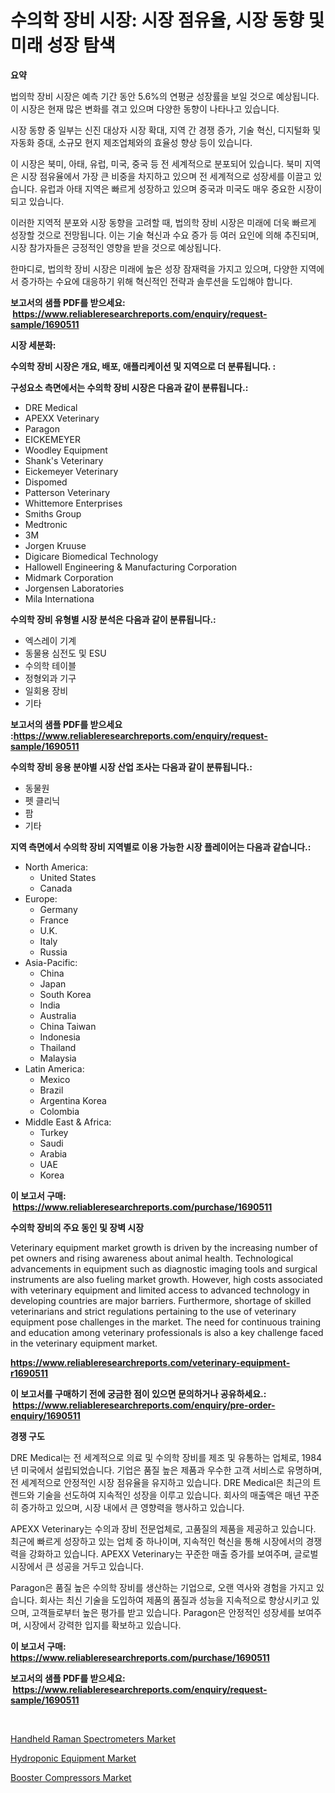 <p><h1>수의학 장비 시장: 시장 점유율, 시장 동향 및 미래 성장 탐색</h1></p><p><strong>요약</strong></p>
<p><p>법의학 장비 시장은 예측 기간 동안 5.6%의 연평균 성장률을 보일 것으로 예상됩니다. 이 시장은 현재 많은 변화를 겪고 있으며 다양한 동향이 나타나고 있습니다.</p><p>시장 동향 중 일부는 신진 대상자 시장 확대, 지역 간 경쟁 증가, 기술 혁신, 디지털화 및 자동화 증대, 소규모 현지 제조업체와의 효율성 향상 등이 있습니다.</p><p>이 시장은 북미, 아태, 유럽, 미국, 중국 등 전 세계적으로 분포되어 있습니다. 북미 지역은 시장 점유율에서 가장 큰 비중을 차지하고 있으며 전 세계적으로 성장세를 이끌고 있습니다. 유럽과 아태 지역은 빠르게 성장하고 있으며 중국과 미국도 매우 중요한 시장이 되고 있습니다.</p><p>이러한 지역적 분포와 시장 동향을 고려할 때, 법의학 장비 시장은 미래에 더욱 빠르게 성장할 것으로 전망됩니다. 이는 기술 혁신과 수요 증가 등 여러 요인에 의해 추진되며, 시장 참가자들은 긍정적인 영향을 받을 것으로 예상됩니다.</p><p>한마디로, 법의학 장비 시장은 미래에 높은 성장 잠재력을 가지고 있으며, 다양한 지역에서 증가하는 수요에 대응하기 위해 혁신적인 전략과 솔루션을 도입해야 합니다.</p></p>
<p><strong>보고서의 샘플 PDF를 받으세요: &nbsp;<a href="https://www.reliableresearchreports.com/enquiry/request-sample/1690511">https://www.reliableresearchreports.com/enquiry/request-sample/1690511</a></strong></p>
<p><strong>시장 세분화:</strong></p>
<p><strong> 수의학 장비 시장은 개요, 배포, 애플리케이션 및 지역으로 더 분류됩니다. :</strong></p>
<p><strong>구성요소 측면에서는 수의학 장비 시장은 다음과 같이 분류됩니다.:</strong></p>
<p><ul><li>DRE Medical</li><li>APEXX Veterinary</li><li>Paragon</li><li>EICKEMEYER</li><li>Woodley Equipment</li><li>Shank's Veterinary</li><li>Eickemeyer Veterinary</li><li>Dispomed</li><li>Patterson Veterinary</li><li>Whittemore Enterprises</li><li>Smiths Group</li><li>Medtronic</li><li>3M</li><li>Jorgen Kruuse</li><li>Digicare Biomedical Technology</li><li>Hallowell Engineering & Manufacturing Corporation</li><li>Midmark Corporation</li><li>Jorgensen Laboratories</li><li>Mila Internationa</li></ul></p>
<p><strong> 수의학 장비 유형별 시장 분석은 다음과 같이 분류됩니다.:</strong></p>
<p><ul><li>엑스레이 기계</li><li>동물용 심전도 및 ESU</li><li>수의학 테이블</li><li>정형외과 기구</li><li>일회용 장비</li><li>기타</li></ul></p>
<p><strong>보고서의 샘플 PDF를 받으세요 :<a href="https://www.reliableresearchreports.com/enquiry/request-sample/1690511">https://www.reliableresearchreports.com/enquiry/request-sample/1690511</a></strong></p>
<p><strong> 수의학 장비 응용 분야별 시장 산업 조사는 다음과 같이 분류됩니다.:</strong></p>
<p><ul><li>동물원</li><li>펫 클리닉</li><li>팜</li><li>기타</li></ul></p>
<p><strong>지역 측면에서 수의학 장비 지역별로 이용 가능한 시장 플레이어는 다음과 같습니다.:</strong></p>
<p><ul>
    <li>
        North America:
        <ul>
            <li>United States</li>
            <li>Canada</li>
        </ul>
    </li>
    <li>
        Europe:
        <ul>
            <li>Germany</li>
            <li>France</li>
            <li>U.K.</li>
            <li>Italy</li>
            <li>Russia</li>
        </ul>
    </li>
    <li>
        Asia-Pacific:
        <ul>
            <li>China</li>
            <li>Japan</li>
            <li>South Korea</li>
            <li>India</li>
            <li>Australia</li>
            <li>China Taiwan</li>
            <li>Indonesia</li>
            <li>Thailand</li>
            <li>Malaysia</li>
        </ul>
    </li>
    <li>
        Latin America:
        <ul>
            <li>Mexico</li>
            <li>Brazil</li>
            <li>Argentina Korea</li>
            <li>Colombia</li>
        </ul>
    </li>
    <li>
        Middle East & Africa:
        <ul>
            <li>Turkey</li>
            <li>Saudi</li>
            <li>Arabia</li>
            <li>UAE</li>
            <li>Korea</li>
        </ul>
    </li>
    </ul></p>
<p><strong>이 보고서 구매: &nbsp;<a href="https://www.reliableresearchreports.com/purchase/1690511">https://www.reliableresearchreports.com/purchase/1690511</a></strong></p>
<p><strong>수의학 장비의 주요 동인 및 장벽 시장</strong></p>
<p><p>Veterinary equipment market growth is driven by the increasing number of pet owners and rising awareness about animal health. Technological advancements in equipment such as diagnostic imaging tools and surgical instruments are also fueling market growth. However, high costs associated with veterinary equipment and limited access to advanced technology in developing countries are major barriers. Furthermore, shortage of skilled veterinarians and strict regulations pertaining to the use of veterinary equipment pose challenges in the market. The need for continuous training and education among veterinary professionals is also a key challenge faced in the veterinary equipment market.</p></p>
<p><strong><a href="https://www.reliableresearchreports.com/veterinary-equipment-r1690511">https://www.reliableresearchreports.com/veterinary-equipment-r1690511</a></strong></p>
<p><strong>이 보고서를 구매하기 전에 궁금한 점이 있으면 문의하거나 공유하세요.: &nbsp;<a href="https://www.reliableresearchreports.com/enquiry/pre-order-enquiry/1690511">https://www.reliableresearchreports.com/enquiry/pre-order-enquiry/1690511</a></strong></p>
<p><strong>경쟁 구도</strong></p>
<p><p>DRE Medical는 전 세계적으로 의료 및 수의학 장비를 제조 및 유통하는 업체로, 1984년 미국에서 설립되었습니다. 기업은 품질 높은 제품과 우수한 고객 서비스로 유명하며, 전 세계적으로 안정적인 시장 점유율을 유지하고 있습니다. DRE Medical은 최근의 트렌드와 기술을 선도하여 지속적인 성장을 이루고 있습니다. 회사의 매출액은 매년 꾸준히 증가하고 있으며, 시장 내에서 큰 영향력을 행사하고 있습니다.</p><p>APEXX Veterinary는 수의과 장비 전문업체로, 고품질의 제품을 제공하고 있습니다. 최근에 빠르게 성장하고 있는 업체 중 하나이며, 지속적인 혁신을 통해 시장에서의 경쟁력을 강화하고 있습니다. APEXX Veterinary는 꾸준한 매출 증가를 보여주며, 글로벌 시장에서 큰 성공을 거두고 있습니다.</p><p>Paragon은 품질 높은 수의학 장비를 생산하는 기업으로, 오랜 역사와 경험을 가지고 있습니다. 회사는 최신 기술을 도입하여 제품의 품질과 성능을 지속적으로 향상시키고 있으며, 고객들로부터 높은 평가를 받고 있습니다. Paragon은 안정적인 성장세를 보여주며, 시장에서 강력한 입지를 확보하고 있습니다.</p></p>
<p><strong>이 보고서 구매: &nbsp; <a href="https://www.reliableresearchreports.com/purchase/1690511">https://www.reliableresearchreports.com/purchase/1690511</a></strong></p>
<p><strong>보고서의 샘플 PDF를 받으세요: &nbsp;<a href="https://www.reliableresearchreports.com/enquiry/request-sample/1690511">https://www.reliableresearchreports.com/enquiry/request-sample/1690511</a></strong><strong></strong></p>
<p>&nbsp;</p>
<p><p><a href="https://github.com/JameTravis/Market-Research-Report-List-4/blob/main/handheld-raman-spectrometers-market.md">Handheld Raman Spectrometers Market</a></p><p><a href="https://github.com/vimar16th/Market-Research-Report-List-4/blob/main/hydroponic-equipment-market.md">Hydroponic Equipment Market</a></p><p><a href="https://github.com/luckyshygirl/Market-Research-Report-List-4/blob/main/booster-compressors-market.md">Booster Compressors Market</a></p></p>